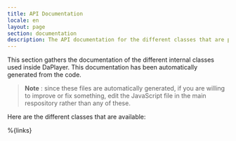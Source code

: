 ```yaml
---
title: API Documentation
locale: en
layout: page
section: documentation
description: The API documentation for the different classes that are present in the DaPlayer's code base.
---
```


This section gathers the documentation of the different internal
classes used inside DaPlayer. This documentation has been automatically
generated from the code.

> **Note** : since these files are automatically generated, if you
> are willing to improve or fix something, edit the JavaScript file
> in the main respository rather than any of these.

Here are the different classes that are available:

%{links}
